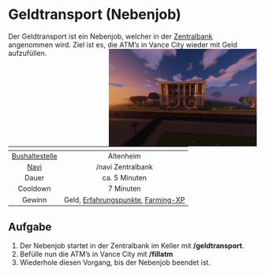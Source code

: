 # Geldtransport (Nebenjob)
Der Geldtransport ist ein Nebenjob, welcher in der [Zentralbank](../../pages/orte/zentralbank.md) angenommen wird. Ziel ist es, die ATM’s in Vance City wieder mit Geld aufzufüllen. <img align="right" width="300" eight="150" src="../../../assets/image/orte/Zentralbank.png">

| <!-- --> | <!-- --> |
| :-: | :-: |
| [Bushaltestelle](../../pages/öpnv/bus.md) | Altenheim |
| [Navi](../../pages/allgemein/navigation.md) | /navi Zentralbank |
| Dauer | ca. 5 Minuten |
| Cooldown | 7 Minuten |
| Gewinn | Geld, [Erfahrungspunkte](../../pages/allgemein/level.md), [Farming-XP](../../pages/skills/farming.md) |

## Aufgabe
1. Der Nebenjob startet in der Zentralbank im Keller mit **/geldtransport**.
2. Befülle nun die ATM’s in Vance City mit **/fillatm**
3. Wiederhole diesen Vorgang, bis der Nebenjob beendet ist.
